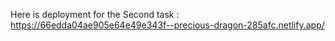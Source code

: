 Here is deployment for the Second task : https://66edda04ae905e64e49e343f--precious-dragon-285afc.netlify.app/
